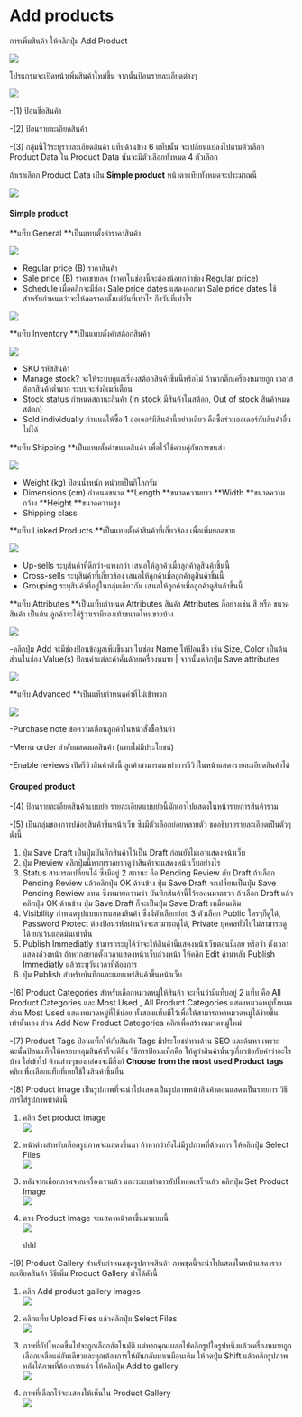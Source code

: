 # Add products

การเพิ่มสินค้า ให้คลิกปุ่ม Add Product

![](/assets/2017-02-06_21-37-29.jpg)

โปรแกรมจะเปิดหน้าเพิ่มสินค้าใหม่ขึ้น จากนั้นป้อนรายละเอียดต่างๆ

![](/assets/2017-02-06_21-41-24.jpg)

-\(1\) ป้อนชื่อสินค้า

-\(2\) ป้อนรายละเอียดสินค้า

-\(3\) กลุ่มนี้ไว้ระบุรายละเอียดสินค้า แท็บด้านข้าง 6 แท็บนั้น จะเปลี่ยนแปลงไปตามตัวเลือก Product Data ใน Product Data นั้นจะมีตัวเลือกทั้งหมด  4 ตัวเลือก

ถ้าเราเลือก Product Data เป็น **Simple product** หน้าตาแท็บทั้งหมดจะประมาณนี้

![](/assets/2017-02-08_16-52-05.jpg)

#### Simple product

**แท็บ General **เป็นแทบตั้งค่าราคาสินค้า

![](/assets/2017-02-08_16-52-05.jpg)

* Regular price \(B\) ราคาสินค้า
* Sale price \(B\) ราคาขายลด \(ราคาในช่องนี้จะต้องน้อยกว่าช่อง Regular price\)
* Schedule เมื่อคลิกจะมีช่อง Sale price dates แสดงออกมา Sale price dates ใช้สำหรับกำหนดว่าจะให้ลดราคาตั้งแต่วันที่เท่าไร ถึงวันที่เท่าไร

![](/assets/2017-02-08_16-53-36.jpg)

**แท็บ Inventory **เป็นแทบตั้งค่าสต้อกสินค้า

![](/assets/2017-02-08_20-53-25.jpg)

* SKU รหัสสินค้า
* Manage stock? จะให้ระบบดูแลเรื่องสต้อกสินค้าชิ้นนี้หรือไม่ ถ้าหากติ๊กเครื่องหมายถูก เวลาสต้อกสินค้าต่ำมาก ระบบจะส่งอีเมล์เตือน
* Stock status กำหนดสถานะสินค้า \(In stock มีสินค้าในสต้อก, Out of stock สินค้าหมดสต้อก\)
* Sold individually กำหนดให้ซื้อ 1 ออเดอร์มีสินค้านี้อย่างเดียว คือซื้อร่วมออเดอร์กับสินค้าอื่นไม่ได้



**แท็บ Shipping **เป็นแทบตั้งค่าขนาดสินค้า เพื่อไว้ใช้ควบคู่กับการขนส่ง

![](/assets/2017-02-08_21-19-01.jpg)

* Weight \(kg\) ป้อนน้ำหนัก หน่วยเป็นกิโลกรัม
* Dimensions \(cm\) กำหนดขนาด **Length **ขนาดความยาว **Width **ขนาดความกว้าง **Height **ขนาดความสูง
* Shipping class

**แท็บ Linked Products **เป็นแทบตั้งค่าสินค้าที่เกี่ยวข้อง เพื่อเพิ่มยอดขาย

![](/assets/2017-02-08_21-34-48.jpg)

* Up-sells ระบุสินค้าที่ดีกว่า-แพงกว่า เสนอให้ลูกค้าเมื่อลูกค้าดูสินค้าชิ้นนี้
* Cross-sells ระบุสินค้าที่เกี่ยวข้อง เสนอให้ลูกค้าเมื่อลูกค้าดูสินค้าชิ้นนี้
* Grouping ระบุสินค้าที่อยู่ในกลุ่มเดียวกัน เสนอให้ลูกค้าเมื่อลูกค้าดูสินค้าชิ้นนี้



**แท็บ Attributes **เป็นแท็บกำหนด Attributes สินค้า Attributes ก็อย่างเช่น สี หรือ ขนาดสินค้า เป็นต้น ลูกค้าจะได้รู้ว่าเรามีรองเท้าขนาดไหนขายบ้าง 

![](/assets/2017-02-08_21-43-54.jpg)

-คลิกปุ่ม Add จะมีช่องป้อนข้อมูลเพิ่มขึ้นมา ในช่อง Name ให้ป้อนชื่อ เช่น Size, Color เป็นต้น ส่วนในช่อง Value\(s\) ป้อนค่าแต่ละค่าคั่นด้วยเครื่องหมาย \| จากนั้นคลิกปุ่ม Save attributes

![](/assets/2017-02-08_22-03-56.jpg)

**แท็บ Advanced **เป็นแท็บกำหนดค่าที่ไม่เข้าพวก  

![](/assets/2017-02-08_21-44-22.jpg)

-Purchase note ข้อความเตือนลูกค้าในหน้าสั่งซื้อสินค้า

-Menu order ลำดับแสดงผลสินค้า \(แทบไม่มีประโยชน์\)

-Enable reviews เปิดรีวิวสินค้าตัวนี้ ลูกค้าสามารถมาทำการรีวิวในหน้าแสดงรายละเอียดสินค้าได้



#### Grouped product











-\(4\) ป้อนรายละเอียดสินค้าแบบย่อ รายละเอียดแบบย่อนี้มักเอาไปแสดงในหน้ารายการสินค้ารวม

-\(5\) เป็นกลุ่มของการปล่อยสินค้าขึ้นหน้าเว็บ ซึ่งมีตัวเลือกย่อยหลายตัว ขออธิบายรายละเอียดเป็นตัวๆ ดังนี้

1. ปุ่ม Save Draft เป็นปุ่มบันทึกสินค้าไว้เป็น Draft ก่อนยังไม่เอาแสดงหน้าเว็บ
2. ปุ่ม Preview คลิกปุ่มนี้หากเราอยากดูว่าสินค้าจะแสดงหน้าเว็บอย่างไร
3. Status สามารถเปลี่ยนได้ ซึ่งมีอยู่ 2 สถานะ คือ Pending Review กับ Draft ถ้าเลือก Pending Review แล้วคลิกปุ่ม OK ด้านข้าง ปุ่ม Save Draft จะเปลี่ยนเป็นปุ่ม Save Pending Rewiew แทน ซึ่งหมายความว่า บันทึกสินค้านี้ไว้รอคนมาตรวจ ถ้าเลือก Draft แล้วคลิกปุ่ม OK ด้านข้าง ปุ่ม Save Draft ก็จะเป็นปุ่ม Save Draft เหมือนเดิม  
4. Visibility กำหนดรูปแบบการแสดงสินค้า ซึ่งมีตัวเลือกย่อย 3 ตัวเลือก Public ใครๆก็ดูได้, Password Protect ต้องป้อนรหัสผ่านจึงจะสามารถดูได้, Private บุคคลทั่วไปไม่สามารถดูได้ ยกเว้นแอดมินเท่านั้น
5. Publish Immediatly สามารถระบุได้ว่าจะให้สินค้านี้แสดงหน้าเว็บตอนนี้เลย หรือว่า ตั้งเวลาแสดงล่วงหน้า ถ้าหากอยากตั้งเวลาแสดงหน้าเว็บล่วงหน้า ให้คลิก Edit ด้านหลัง Publish Immediatly แล้วระบุวันเวลาที่ต้องการ
6. ปุ่ม Publish สำหรับบันทึกและเผยแพร่สินค้าขึ้นหน้าเว็บ 

-\(6\) Product Categories สำหรับเลือกหมวดหมู่ให้สินค้า จะเห็นว่ามีแท็บอยู่ 2 แท็บ คือ All Product Categories และ Most Used , All Product Categories แสดงหมวดหมู่ทั้งหมด ส่วน Most Used แสดงหมวดหมู่ที่ใช้บ่อย ทั้งสองแท็บมีไว้เพื่อให้สามารถหาหมวดหมู่ได้ง่ายขึ้นเท่านั้นเอง ส่วน Add New Product Categories คลิกเพื่อสร้างหมวดหมู่ใหม่

-\(7\) Product Tags ป้อนแท็กให้กับสินค้า Tags มีประโยชน์ทางด้าน SEO และค้นหา เพราะฉะนั้นป้อนแท็กให้ครอบคลุมสินค้าก็จะดียิ่ง วิธีการป้อนแท็กคือ ให้ดูว่าสินค้านั้นๆเกี่ยวข้อกับคำว่าอะไรบ้าง ใส่เข้าไป ด้านล่างๆของกล่องจะมีลิ้งก์  **Choose from the most used Product tags** คลิกเพื่อเลือกแท็กที่เคยใช้ในสินค้าชิ้นอื่น

-\(8\) Product Image เป็นรูปภาพที่จะนำไปแสดงเป็นรูปภาพหน้าสินค้าตอนแสดงเป็นรายการ วิธีการใส่รูปภาพทำดังนี้

1. คลิก Set product image  
   ![](/assets/2017-02-07_10-05-25.jpg)

2. หน้าต่างสำหรับเลือกรูปภาพจะแสดงขึ้นมา ถ้าหากว่ายังไม่มีรูปภาพที่ต้องการ ให้คลิกปุ่ม Select Files  
   ![](/assets/2017-02-07_10-06-35.jpg)

3. หลังจากเลือกภาพจากเครื่องเราแล้ว และระบบทำการอัปโหลดเสร็จแล้ว คลิกปุ่ม Set Product Image  
   ![](/assets/2017-02-07_10-09-02.jpg)

4. ตรง Product Image จะแสดงหน้าตาขึ้นมาแบบนี้  
   ![](/assets/2017-02-07_10-09-50.jpg)

   ปปป

-\(9\) Product Gallery สำหรับกำหนดชุดรูปภาพสินค้า  ภาพชุดนี้จะนำไปแสดงในหน้าแสดงรายละเอียดสินค้า  วิธีเพิ่ม Product Gallery ทำได้ดังนี้

1. คลิก Add product gallery images  
   ![](/assets/2017-02-07_10-20-53.jpg)

2. คลิกแท็บ Upload Files แล้วคลิกปุ่ม Select Files  
   ![](/assets/2017-02-07_10-23-38.jpg)

3. ภาพที่อัปโหลดขึ้นไปจะถูกเลือกอัตโนมัติ แต่หากคุณเผลอไปคลิกรูปใดรูปหนึ่งแล้วเครื่องหมายถูกเลือกเหลือแค่อันเดียวและคุณต้องการให้มันกลับมาเหมือนเดิม ให้กดปุ่ม Shift แล้วคลิกรูปภาพ  
   หลังได้ภาพที่ต้องการแล้ว ให้คลิกปุ่ม Add to gallery  
   ![](/assets/2017-02-07_10-24-27.jpg)

4. ภาพที่เลือกไว้จะแสดงให้เห็นใน Product Gallery  
   ![](/assets/2017-02-07_10-25-13.jpg)



